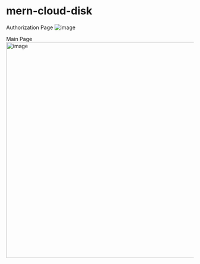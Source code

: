 ﻿# mern-cloud-disk
 
 Authorization Page
 ![image](https://user-images.githubusercontent.com/20660693/233566840-ad5cadf3-f35c-45ea-a32a-fb9b2be6818a.png)

Main Page
 <img width="581" alt="image" src="https://user-images.githubusercontent.com/20660693/233566521-b65f97fa-90a1-4b8a-b7b1-26b54628b555.png">

